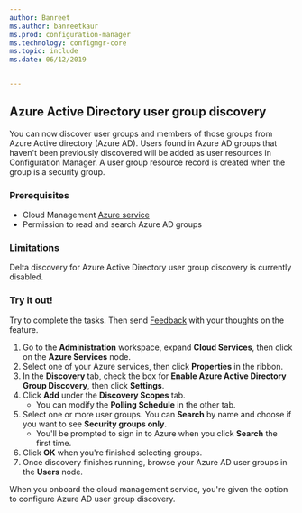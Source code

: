 ```yaml
---
author: Banreet
ms.author: banreetkaur
ms.prod: configuration-manager
ms.technology: configmgr-core
ms.topic: include
ms.date: 06/12/2019


---
```


## <a name="bkmk_aad-disco"></a> Azure Active Directory user group discovery

<!--3611956-->
You can now discover user groups and members of those groups from Azure Active directory (Azure AD). Users found in Azure AD groups that haven't been previously discovered will be added as user resources in Configuration Manager. A user group resource record is created when the group is a security group.

### Prerequisites

- Cloud Management [Azure service](../../../../servers/deploy/configure/azure-services-wizard.md)
- Permission to read and search Azure AD groups

### Limitations

Delta discovery for Azure Active Directory user group discovery is currently disabled.

### Try it out!

Try to complete the tasks. Then send [Feedback](../../../../understand/product-feedback.md) with your thoughts on the feature.

1. Go to the **Administration** workspace, expand **Cloud Services**, then click on the **Azure Services** node.
1. Select one of your Azure services, then click **Properties** in the ribbon.
1. In the **Discovery** tab, check the box for **Enable Azure Active Directory Group Discovery**, then click **Settings**.
1. Click **Add** under the **Discovery Scopes** tab.
    - You can modify the **Polling Schedule** in the other tab.
1. Select one or more user groups. You can **Search** by name and choose if you want to see **Security groups only**.
    - You'll be prompted to sign in to Azure when you click **Search** the first time.
1. Click **OK** when you're finished selecting groups.
1. Once discovery finishes running, browse your Azure AD user groups in the **Users** node.

When you onboard the cloud management service, you're given the option to configure Azure AD user group discovery.
